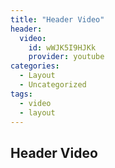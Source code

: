 ```yaml
---
title: "Header Video"
header:
  video:
    id: wWJK5I9HJKk
    provider: youtube
categories:
  - Layout
  - Uncategorized
tags:
  - video
  - layout
---
```


## Header Video
